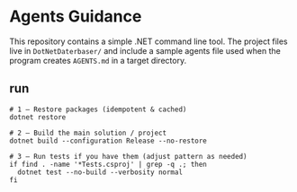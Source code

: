 # Agents Guidance

This repository contains a simple .NET command line tool. The project files live in `DotNetDaterbaser/` and include a sample agents file used when the program creates `AGENTS.md` in a target directory.

## run
```
# 1 — Restore packages (idempotent & cached)
dotnet restore

# 2 — Build the main solution / project
dotnet build --configuration Release --no-restore

# 3 — Run tests if you have them (adjust pattern as needed)
if find . -name '*Tests.csproj' | grep -q .; then
  dotnet test --no-build --verbosity normal
fi
```
